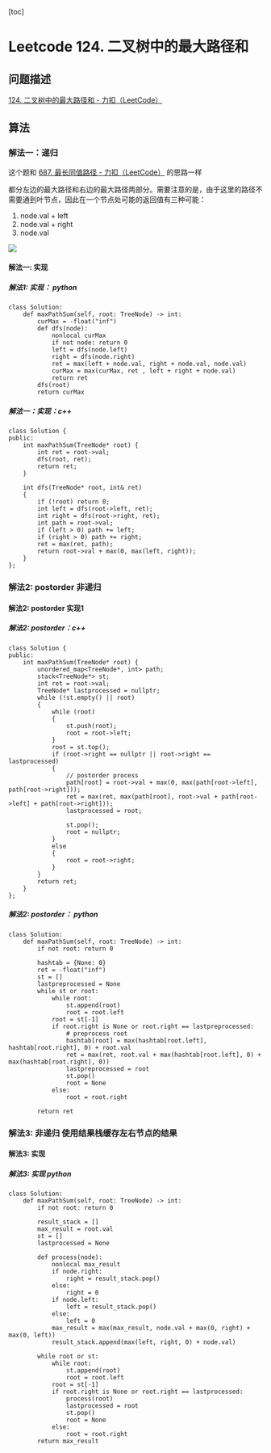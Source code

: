 [toc]

# Leetcode 124. 二叉树中的最大路径和

## 问题描述

[124. 二叉树中的最大路径和 - 力扣（LeetCode）](https://leetcode-cn.com/problems/binary-tree-maximum-path-sum/)


## 算法

### 解法一：递归

这个题和 [687. 最长同值路径 - 力扣（LeetCode）](https://leetcode-cn.com/problems/longest-univalue-path/) 的思路一样

都分左边的最大路径和右边的最大路径两部分。需要注意的是，由于这里的路径不需要通到叶节点，因此在一个节点处可能的返回值有三种可能：

1. node.val + left
2. node.val + right
3. node.val

![](https://gitee.com/EdwardElric_1683260718/picture_bed/raw/master/img/20200803140550.png)

#### 解法一: 实现

##### 解法1: 实现： python

```
class Solution:
    def maxPathSum(self, root: TreeNode) -> int:
        curMax = -float("inf")
        def dfs(node):
            nonlocal curMax
            if not node: return 0
            left = dfs(node.left)
            right = dfs(node.right)
            ret = max(left + node.val, right + node.val, node.val)
            curMax = max(curMax, ret , left + right + node.val)
            return ret
        dfs(root)
        return curMax
```



##### 解法一：实现：c++

```
class Solution {
public:
    int maxPathSum(TreeNode* root) {
        int ret = root->val;
        dfs(root, ret);
        return ret;
    }

    int dfs(TreeNode* root, int& ret)
    {
        if (!root) return 0;
        int left = dfs(root->left, ret);
        int right = dfs(root->right, ret);
        int path = root->val;
        if (left > 0) path += left;
        if (right > 0) path += right;
        ret = max(ret, path);
        return root->val + max(0, max(left, right));
    }
};
```

### 解法2: postorder 非递归

#### 解法2: postorder 实现1

##### 解法2: postorder：c++

```
class Solution {
public:
    int maxPathSum(TreeNode* root) {
        unordered_map<TreeNode*, int> path;
        stack<TreeNode*> st;
        int ret = root->val;
        TreeNode* lastprocessed = nullptr;
        while (!st.empty() || root)
        {
            while (root)
            {
                st.push(root);
                root = root->left;
            }
            root = st.top();
            if (root->right == nullptr || root->right == lastprocessed)
            {
                // postorder process
                path[root] = root->val + max(0, max(path[root->left], path[root->right]));
                ret = max(ret, max(path[root], root->val + path[root->left] + path[root->right]));
                lastprocessed = root;
                
                st.pop();
                root = nullptr;
            }
            else
            {
                root = root->right;
            }
        }
        return ret;
    }
};
```

##### 解法2: postorder： python

```
class Solution:
    def maxPathSum(self, root: TreeNode) -> int:
        if not root: return 0

        hashtab = {None: 0}
        ret = -float("inf")
        st = []
        lastpreprocessed = None
        while st or root:
            while root:
                st.append(root)
                root = root.left
            root = st[-1]
            if root.right is None or root.right == lastpreprocessed:
                # preprocess root
                hashtab[root] = max(hashtab[root.left], hashtab[root.right], 0) + root.val
                ret = max(ret, root.val + max(hashtab[root.left], 0) + max(hashtab[root.right], 0))
                lastpreprocessed = root
                st.pop()
                root = None
            else:
                root = root.right

        return ret
```

### 解法3: 非递归 使用结果栈缓存左右节点的结果

#### 解法3: 实现

##### 解法3: 实现 python

```
class Solution:
    def maxPathSum(self, root: TreeNode) -> int:
        if not root: return 0

        result_stack = []
        max_result = root.val
        st = []
        lastprocessed = None

        def process(node):
            nonlocal max_result
            if node.right:
                right = result_stack.pop()
            else:
                right = 0
            if node.left:
                left = result_stack.pop()
            else:
                left = 0
            max_result = max(max_result, node.val + max(0, right) + max(0, left))
            result_stack.append(max(left, right, 0) + node.val)

        while root or st:
            while root:
                st.append(root)
                root = root.left
            root = st[-1]
            if root.right is None or root.right == lastprocessed:
                process(root)
                lastprocessed = root
                st.pop()
                root = None
            else:
                root = root.right
        return max_result
```
